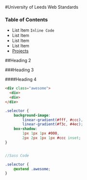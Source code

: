 #University of Leeds Web Standards

### Table of Contents

* List Item `Inline Code`
* List Item
* List Item
* List Item
* [Projects](/accessibility/)

##Heading 2

###Heading 3

####Heading 4

```html
<div class="awesome">
  <div>
  <div>
</div>
```

```css
.selector {
    background-image:
        linear-gradient(#fff, #ccc),
        linear-gradient(#f3c, #4ec);
    box-shadow:
        1px 1px 1px #000,
        2px 2px 1px 1px #ccc inset;
}
```

  
```scss

//Sass Code

.selector {
    @extend .awesome;
}

```
